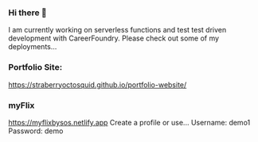 ### Hi there 👋
I am currently working on serverless functions and test test driven development with CareerFoundry.
Please check out some of my deployments...

### Portfolio Site:
https://straberryoctosquid.github.io/portfolio-website/

### myFlix
https://myflixbysos.netlify.app
Create a profile or use...
Username: demo1
Password: demo

<!--
**StraberryOctoSquid/StraberryOctoSquid** is a ✨ _special_ ✨ repository because its `README.md` (this file) appears on your GitHub profile.

Here are some ideas to get you started:

- 🔭 I’m currently working on ...
- 🌱 I’m currently learning ...
- 👯 I’m looking to collaborate on ...
- 🤔 I’m looking for help with ...
- 💬 Ask me about ...
- 📫 How to reach me: ...
- 😄 Pronouns: ...
- ⚡ Fun fact: ...
-->
